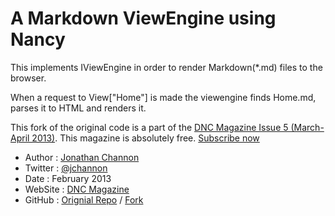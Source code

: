 A Markdown ViewEngine using Nancy
=================================

This implements IViewEngine in order to render Markdown(*.md) files to the browser.  

When a request to View["Home"] is made the viewengine finds Home.md, parses it to HTML and renders it.

This fork of the original code is a part of the [DNC Magazine Issue 5 (March-April 2013)](http://www.dotnetcurry.com/magazine/dnc-magazine/dnc-magazine-issue5.aspx). This magazine is absolutely free. [Subscribe now](http://www.dotnetcurry.com/magazine)

* Author  : [Jonathan Channon](http://www.jonathanchannon.com/)
* Twitter : [@jchannon](http://www.twitter.com/jchannon)
* Date    : February 2013
* WebSite : [DNC Magazine](http://www.dncmagazine.com)
* GitHub  : [Orignial Repo](http://github.com/jchannon/Nancy.ViewEngines.Markdown) / [Fork](http://github.com/dotnetcurry/Nancy.ViewEngines.Markdown)
